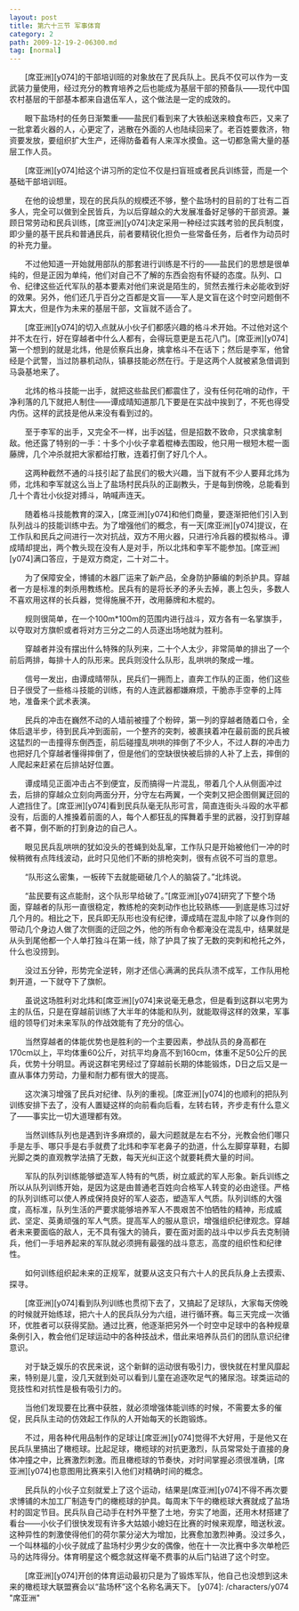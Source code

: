 ```yaml
---
layout: post
title: 第六十三节 军事体育
category: 2
path: 2009-12-19-2-06300.md
tag: [normal]
---
```


　　[席亚洲][y074]的干部培训班的对象放在了民兵队上。民兵不仅可以作为一支武装力量使用，经过充分的教育培养之后也能成为基层干部的预备队——现代中国农村基层的干部基本都来自退伍军人，这个做法是一定的成效的。

　　眼下盐场村的任务日渐繁重——盐民们看到来了大铁船送来粮食布匹，又来了一批拿着火器的人，心更定了，逃散在外面的人也陆续回来了。老百姓要救济，物资要发放，要组织扩大生产，还得防备着有人来浑水摸鱼。这一切都急需大量的基层工作人员。

　　[席亚洲][y074]给这个讲习所的定位不仅是扫盲班或者民兵训练营，而是一个基础干部培训班。

　　在他的设想里，现在的民兵队的规模还不够，整个盐场村的目前的丁壮有二百多人，完全可以做到全民皆兵，为以后穿越众的大发展准备好足够的干部资源。兼顾日常劳动和民兵训练，[席亚洲][y074]决定采用一种经过实践考验的民兵制度，即少量的基干民兵和普通民兵，前者要精锐化担负一些常备任务，后者作为动员时的补充力量。

　　不过他知道一开始就用部队的那套进行训练是不行的——盐民们的思想是很单纯的，但是正因为单纯，他们对自己不了解的东西会抱有怀疑的态度。队列、口令、纪律这些近代军队的基本要素对他们来说是陌生的，贸然去推行未必能收到好的效果。另外，他们还几乎百分之百都是文盲——军人是文盲在这个时空问题倒不算太大，但是作为未来的基层干部，文盲就不适合了。

　　[席亚洲][y074]的切入点就从小伙子们都感兴趣的格斗术开始。不过他对这个并不太在行，好在穿越者中什么人都有，会得玩意更是五花八门。[席亚洲][y074]第一个想到的就是北炜，他是侦察兵出身，擒拿格斗不在话下；然后是李军，他曾经是个武警，当过防暴机动队，镇暴技能必然在行。于是这两个人就被紧急借调到马袅基地来了。

　　北炜的格斗技能一出手，就把这些盐民们都震住了，没有任何花哨的动作，干净利落的几下就把人制住——谭成晴知道那几下要是在实战中挨到了，不死也得受内伤。这样的武技是他从来没有看到过的。

　　至于李军的出手，又完全不一样，出手凶猛，但是招数不致命，只求擒拿制敌。他还露了特别的一手：十多个小伙子拿着棍棒去围殴，他只用一根短木棍一面藤牌，几个冲杀就把大家都给打散，连着打倒了好几个人。

　　这两种截然不通的斗技引起了盐民们的极大兴趣，当下就有不少人要拜北炜为师，北炜和李军就这么当上了盐场村民兵队的正副教头，于是每到傍晚，总能看到几十个青壮小伙捉对搏斗，呐喊声连天。

　　随着格斗技能教育的深入，[席亚洲][y074]和他们商量，要逐渐把他们引入到队列战斗的技能训练中去。为了增强他们的概念，有一天[席亚洲][y074]提议，在工作队和民兵之间进行一次对抗战，双方不用火器，只进行冷兵器的模拟格斗。谭成晴却提出，两个教头现在没有人是对手，所以北炜和李军不能参加。[席亚洲][y074]满口答应，于是双方商定，二十对二十。

　　为了保障安全，博铺的木器厂运来了新产品，全身防护藤编的刺杀护具。穿越者一方是标准的刺杀用教练枪。民兵有的是将长矛的矛头去掉，裹上包头，多数人不喜欢用这样的长兵器，觉得施展不开，改用藤牌和木棍的。

　　规则很简单，在一个100m*100m的范围内进行战斗，双方各有一名掌旗手，以夺取对方旗帜或者将对方三分之二的人员逐出场地就为胜利。

　　穿越者并没有摆出什么特殊的队列来，二十个人太少，非常简单的排出了一个前后两排，每排十人的队形来。民兵则没什么队形，乱哄哄的聚成一堆。

　　信号一发出，由谭成晴带队，民兵们一拥而上，直奔工作队的正面，他们这些日子很受了一些格斗技能的训练，有的人连武器都嫌麻烦，干脆赤手空拳的上阵地，准备来个武术表演。

　　民兵的冲击在巍然不动的人墙前被撞了个粉碎，第一列的穿越者随着口令，全体后退半步，待到民兵冲到面前，一个整齐的突刺，被裹挟着冲在最前面的民兵被这猛烈的一击撞得东倒西歪，前后碰撞乱哄哄的摔倒了不少人，不过人群的冲击力也把好几个穿越者懂得摔倒了，但是他们的空缺很快被后排的人补了上去，摔倒的人爬起来赶紧在后排站好位置。

　　谭成晴见正面冲击占不到便宜，反而搞得一片混乱，带着几个人从侧面冲过去，后排的穿越众立刻向两面分开，分守左右两翼，一个突刺又把企图侧翼迂回的人遮挡住了。[席亚洲][y074]看到民兵队毫无队形可言，简直连街头斗殴的水平都没有，后面的人推搡着前面的人，每个人都狂乱的挥舞着手里的武器，没打到穿越者不算，倒不断的打到身边的自己人。

　　眼见民兵乱哄哄的犹如没头的苍蝇到处乱窜，工作队只是开始被他们一冲的时候稍微有点阵线波动，此时只见他们不断的排枪突刺，很有点锐不可当的意思。

　　“队形这么密集，一板砖下去就能砸破几个人的脑袋了。”北炜说。

　　“盐民要有这点能耐，这个队形早给破了。”[席亚洲][y074]研究了下整个场面，穿越者的队形一直很稳定，教练枪的突刺动作也比较熟练——到底是练习过好几个月的。相比之下，民兵即无队形也没有纪律，谭成晴在混乱中除了以身作则的带动几个身边人做了次侧面的迂回之外，他的所有命令都淹没在混乱中，结果就是从头到尾他都一个人单打独斗在第一线，除了护具了挨了无数的突刺和枪托之外，什么也没捞到。

　　没过五分钟，形势完全逆转，刚才还信心满满的民兵队溃不成军，工作队用枪刺开道，一下就夺下了旗帜。

　　虽说这场胜利对北炜和[席亚洲][y074]来说毫无悬念，但是看到这群以宅男为主的队伍，只是在穿越前训练了大半年的体能和队列，就能取得这样的效果，军事组的领导们对未来军队的作战效能有了充分的信心。

　　当然穿越者的体能优势也是胜利的一个主要因素，参战队员的身高都在170cm以上，平均体重60公斤，对抗平均身高不到160cm，体重不足50公斤的民兵，优势十分明显。再说这群宅男经过了穿越前长期的体能锻炼，D日之后又是一直从事体力劳动，力量和耐力都有很大的提高。

　　这次演习增强了民兵对纪律、队列的重视。[席亚洲][y074]的也顺利的把队列训练安排下去了，没有人置疑这样的向前看向后看，左转右转，齐步走有什么意义了——事实比一切大道理都有效。

　　当然训练队列也是遇到许多麻烦的，最大问题就是左右不分，光教会他们哪只手是左手、哪只手是右手就费了北炜和李军老鼻子的劲道，什么左脚穿草鞋，右脚光脚之类的直观教学法搞了无数，每天光纠正这个就要耗费大量的时间。

　　军队的队列训练能够塑造军人特有的气质，树立威武的军人形象。新兵训练之所以从队列训练开始，是因为这是由普通老百姓向合格军人转变的必由途径。严格的队列训练可以使人养成保持良好的军人姿态，塑造军人气质。队列训练的大强度，高标准，队列生活的严要求能够培养军人不畏艰苦不怕牺牲的精神，形成威武、坚定、英勇顽强的军人气质。提高军人的服从意识，增强组织纪律观念。穿越者未来要面临的敌人，无不具有强大的骑兵，要在面对面的战斗中以步兵去克制骑兵，他们一手培养起来的军队就必须拥有最强的战斗意志，高度的组织性和纪律性。

　　如何训练组织起未来的正规军，就要从这支只有六十人的民兵队身上去摸索、探寻。

　　[席亚洲][y074]看到队列训练也贯彻下去了，又搞起了足球队，大家每天傍晚的时候就开始练球，把六十人的民兵队分为六组，进行循环赛。每三天完成一次循环，优胜者可以获得奖励。通过比赛，他逐渐把另外一个时空中足球中的各种规章条例引入，教会他们足球运动中的各种技战术，借此来培养队员们的团队意识纪律意识。

　　对于缺乏娱乐的农民来说，这个新鲜的运动很有吸引力，很快就在村里风靡起来，特别是儿童，没几天就到处可以看到儿童在追逐吹足气的猪尿泡。球类运动的竞技性和对抗性是极有吸引力的。

　　当他们发现要在比赛中获胜，就必须增强体能训练的时候，不需要太多的催促，民兵队主动的仿效起工作队的人开始每天的长跑锻炼。

　　不过，用各种代用品制作的足球让[席亚洲][y074]觉得不大好用，于是他又在民兵队里搞出了橄榄球。比起足球，橄榄球的对抗更激烈，队员常常处于直接的身体冲撞之中，比赛激烈刺激。而且橄榄球的节奏快，对时间掌握必须很准确，[席亚洲][y074]也意图用比赛来引入他们对精确时间的概念。

　　民兵队的小伙子立刻就爱上了这个运动，结果是[席亚洲][y074]不得不再次要求博铺的木加工厂制造专门的橄榄球的护具。每周末下午的橄榄球大赛就成了盐场村的固定节目。民兵队自己动手在村外平整了土地，夯实了地面，还用木材搭建了看台——小伙子们很快发现有许多大姑娘小媳妇在比赛的时候来观摩，暗送秋波。这种异性的刺激使得他们的荷尔蒙分泌大为增加，比赛愈加激烈神勇。没过多久，一个叫林福的小伙子就成了盐场村少男少女的偶像，他在十一次比赛中多次单枪匹马的达阵得分。体育明星这个概念就这样毫不费事的从后门钻进了这个时空。

　　[席亚洲][y074]开创的体育运动最初只是为了锻炼军队，他自己也没想到这未来的橄榄球大联盟赛会以“盐场杯”这个名称名满天下。
[y074]: /characters/y074 "席亚洲"
